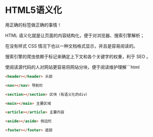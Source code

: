 # HTML5语义化

⽤正确的标签做正确的事情！

HTML 语义化就是让⻚⾯的内容结构化，便于对浏览器、搜索引擎解析；

在没有样式 CSS 情况下也以⼀种⽂档格式显示，并且是容易阅读的。

搜索引擎的爬⾍依赖于标记来确定上下⽂和各个关键字的权重，利于 SEO 。

使阅读源代码的⼈对⽹站更容易将⽹站分块，便于阅读维护理解\```html

```html
<header></header> 头部

<nav></nav> 导航栏

<section></section> 区块（有语义化的div）

<main></main> 主要区域

<article></article> 主要内容

<aside></aside> 侧边栏

<footer></footer> 底部

```


